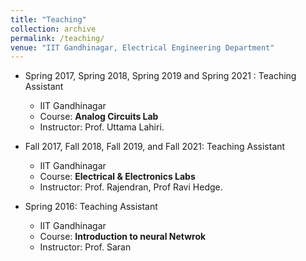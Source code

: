 ```yaml
---
title: "Teaching"
collection: archive
permalink: /teaching/
venue: "IIT Gandhinagar, Electrical Engineering Department"
---
```

* Spring 2017, Spring 2018, Spring 2019 and Spring 2021 : Teaching Assistant
  * IIT Gandhinagar
  * Course: **Analog Circuits Lab**
  * Instructor: Prof. Uttama Lahiri.

* Fall 2017, Fall 2018, Fall 2019, and Fall 2021: Teaching Assistant
  * IIT Gandhinagar
  * Course: **Electrical & Electronics Labs**
  * Instructor: Prof. Rajendran, Prof Ravi Hedge.
 
* Spring 2016: Teaching Assistant
  * IIT Gandhinagar
  * Course: **Introduction to neural Netwrok**
  * Instructor: Prof. Saran
  
